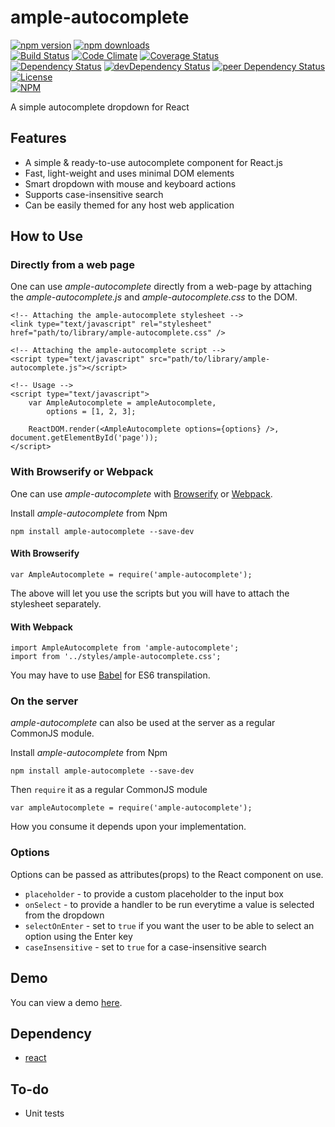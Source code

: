 # ample-autocomplete

[![npm version](https://badge.fury.io/js/ample-autocomplete.svg)](https://badge.fury.io/js/ample-autocomplete)
[![npm downloads](https://img.shields.io/npm/dt/ample-autocomplete.svg)](https://www.npmjs.com/package/ample-autocomplete)  
[![Build Status](https://travis-ci.org/myTerminal/ample-autocomplete.svg?branch=master)](https://travis-ci.org/myTerminal/ample-autocomplete)
[![Code Climate](https://codeclimate.com/github/myTerminal/ample-autocomplete.png)](https://codeclimate.com/github/myTerminal/ample-autocomplete)
[![Coverage Status](https://img.shields.io/coveralls/myTerminal/ample-autocomplete.svg)](https://coveralls.io/r/myTerminal/ample-autocomplete?branch=master)  
[![Dependency Status](https://david-dm.org/myTerminal/ample-autocomplete.svg)](https://david-dm.org/myTerminal/ample-autocomplete)
[![devDependency Status](https://david-dm.org/myTerminal/ample-autocomplete/dev-status.svg)](https://david-dm.org/myTerminal/ample-autocomplete#info=devDependencies)
[![peer Dependency Status](https://david-dm.org/myTerminal/ample-autocomplete/peer-status.svg)](https://david-dm.org/myTerminal/ample-autocomplete#info=peerDependencies)  
[![License](https://img.shields.io/github/license/myTerminal/ample-autocomplete.svg)](https://opensource.org/licenses/MIT)  
[![NPM](https://nodei.co/npm/ample-autocomplete.png?downloads=true&downloadRank=true&stars=true)](https://nodei.co/npm/ample-autocomplete/)

A simple autocomplete dropdown for React

## Features

* A simple & ready-to-use autocomplete component for React.js
* Fast, light-weight and uses minimal DOM elements
* Smart dropdown with mouse and keyboard actions
* Supports case-insensitive search
* Can be easily themed for any host web application

## How to Use

### Directly from a web page

One can use *ample-autocomplete* directly from a web-page by attaching the *ample-autocomplete.js* and *ample-autocomplete.css* to the DOM.

    <!-- Attaching the ample-autocomplete stylesheet -->
    <link type="text/javascript" rel="stylesheet" href="path/to/library/ample-autocomplete.css" />
    
    <!-- Attaching the ample-autocomplete script -->
    <script type="text/javascript" src="path/to/library/ample-autocomplete.js"></script>
    
    <!-- Usage -->
    <script type="text/javascript">
        var AmpleAutocomplete = ampleAutocomplete,
            options = [1, 2, 3];

        ReactDOM.render(<AmpleAutocomplete options={options} />, document.getElementById('page'));
    </script>

### With Browserify or Webpack

One can use *ample-autocomplete* with [Browserify](http://browserify.org) or [Webpack](https://webpack.js.org).

Install *ample-autocomplete* from Npm

    npm install ample-autocomplete --save-dev

#### With Browserify

    var AmpleAutocomplete = require('ample-autocomplete');

The above will let you use the scripts but you will have to attach the stylesheet separately.

#### With Webpack

    import AmpleAutocomplete from 'ample-autocomplete';
    import from '../styles/ample-autocomplete.css';

You may have to use [Babel](https://babeljs.io) for ES6 transpilation.

### On the server

*ample-autocomplete* can also be used at the server as a regular CommonJS module.

Install *ample-autocomplete* from Npm

    npm install ample-autocomplete --save-dev

Then `require` it as a regular CommonJS module

    var ampleAutocomplete = require('ample-autocomplete');

How you consume it depends upon your implementation.

### Options

Options can be passed as attributes(props) to the React component on use.

* `placeholder` - to provide a custom placeholder to the input box
* `onSelect` - to provide a handler to be run everytime a value is selected from the dropdown
* `selectOnEnter` - set to `true` if you want the user to be able to select an option using the Enter key
* `caseInsensitive` - set to `true` for a case-insensitive search

## Demo

You can view a demo [here](https://myterminal.github.io/ample-autocomplete/examples).

## Dependency

* [react](https://www.npmjs.com/package/react)

## To-do

* Unit tests
